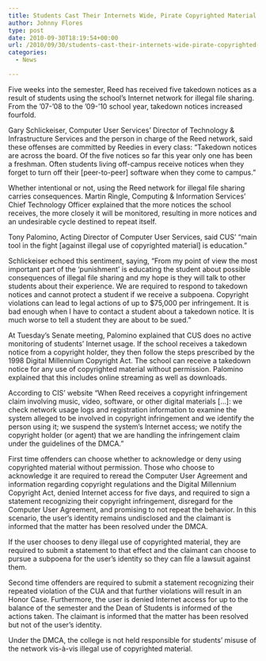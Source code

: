 ```yaml
---
title: Students Cast Their Internets Wide, Pirate Copyrighted Material
author: Johnny Flores
type: post
date: 2010-09-30T18:19:54+00:00
url: /2010/09/30/students-cast-their-internets-wide-pirate-copyrighted-material/
categories:
  - News

---
```

Five weeks into the semester, Reed has received five takedown notices as a result of students using the school’s Internet network for illegal file sharing. From the ’07-’08 to the ’09-’10 school year, takedown notices increased fourfold.

Gary Schlickeiser, Computer User Services’ Director of Technology & Infrastructure Services and the person in charge of the Reed network, said these offenses are committed by Reedies in every class: “Takedown notices are across the board. Of the five notices so far this year only one has been a freshman. Often students living off-campus receive notices when they forget to turn off their [peer-to-peer] software when they come to campus.”

Whether intentional or not, using the Reed network for illegal file sharing carries consequences. Martin Ringle, Computing & Information Services’ Chief Technology Officer explained that the more notices the school receives, the more closely it will be monitored, resulting in more notices and an undesirable cycle destined to repeat itself.

Tony Palomino, Acting Director of Computer User Services, said CUS’ “main tool in the fight [against illegal use of copyrighted material] is education.”

Schlickeiser echoed this sentiment, saying, “From my point of view the most important part of the ‘punishment’ is educating the student about possible consequences of illegal file sharing and my hope is they will talk to other students about their experience. We are required to respond to takedown notices and cannot protect a student if we receive a subpoena. Copyright violations can lead to legal actions of up to $75,000 per infringement. It is bad enough when I have to contact a student about a takedown notice. It is much worse to tell a student they are about to be sued.”

At Tuesday’s Senate meeting, Palomino explained that CUS does no active monitoring of students’ Internet usage. If the school receives a takedown notice from a copyright holder, they then follow the steps prescribed by the 1998 Digital Millennium Copyright Act. The school can receive a takedown notice for any use of copyrighted material without permission. Palomino explained that this includes online streaming as well as downloads.

According to CIS’ website “When Reed receives a copyright infringement claim involving music, video, software, or other digital materials […]: we check network usage logs and registration information to examine the system alleged to be involved in copyright infringement and we identify the person using it; we suspend the system’s Internet access; we notify the copyright holder (or agent) that we are handling the infringement claim under the guidelines of the DMCA.”

First time offenders can choose whether to acknowledge or deny using copyrighted material without permission. Those who choose to acknowledge it are required to reread the Computer User Agreement and information regarding copyright regulations and the Digital Millennium Copyright Act, denied Internet access for five days, and required to sign a statement recognizing their copyright infringement, disregard for the Computer User Agreement, and promising to not repeat the behavior. In this scenario, the user’s identity remains undisclosed and the claimant is informed that the matter has been resolved under the DMCA.

If the user chooses to deny illegal use of copyrighted material, they are required to submit a statement to that effect and the claimant can choose to pursue a subpoena for the user’s identity so they can file a lawsuit against them.

Second time offenders are required to submit a statement recognizing their repeated violation of the CUA and that further violations will result in an Honor Case. Furthermore, the user is denied Internet access for up to the balance of the semester and the Dean of Students is informed of the actions taken. The claimant is informed that the matter has been resolved but not of the user’s identity.

Under the DMCA, the college is not held responsible for students’ misuse of the network vis-à-vis illegal use of copyrighted material.